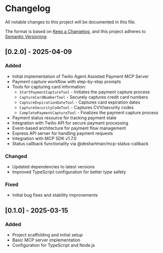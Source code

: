 # Changelog

All notable changes to this project will be documented in this file.

The format is based on [Keep a Changelog](https://keepachangelog.com/en/1.0.0/),
and this project adheres to [Semantic Versioning](https://semver.org/spec/v2.0.0.html).

## [0.2.0] - 2025-04-09

### Added
- Initial implementation of Twilio Agent Assisted Payment MCP Server
- Payment capture workflow with step-by-step prompts
- Tools for capturing card information:
  - `StartPaymentCaptureTool` - Initiates the payment capture process
  - `CaptureCardNumberTool` - Securely captures credit card numbers
  - `CaptureExpirationDateTool` - Captures card expiration dates
  - `CaptureSecurityCodeTool` - Captures CVV/security codes
  - `CompletePaymentCaptureTool` - Finalizes the payment capture process
- Payment status resource for tracking payment state
- Integration with Twilio API for secure payment processing
- Event-based architecture for payment flow management
- Express API server for handling payment requests
- Integration with MCP SDK v1.7.0
- Status callback functionality via @deshartman/mcp-status-callback

### Changed
- Updated dependencies to latest versions
- Improved TypeScript configuration for better type safety

### Fixed
- Initial bug fixes and stability improvements

## [0.1.0] - 2025-03-15

### Added
- Project scaffolding and initial setup
- Basic MCP server implementation
- Configuration for TypeScript and Node.js
